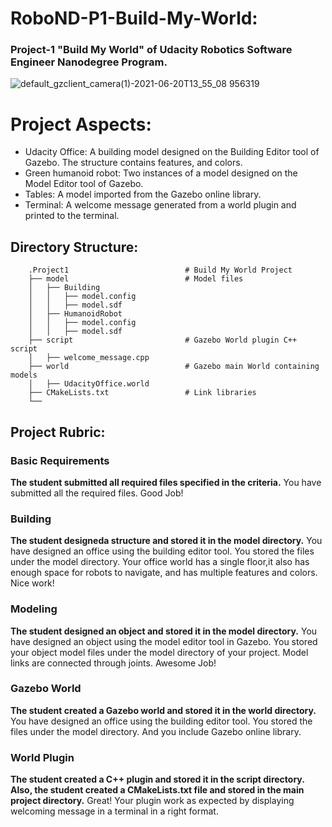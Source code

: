 # RoboND-P1-Build-My-World:
### Project-1 "Build My World" of Udacity Robotics Software Engineer Nanodegree Program. ###

![default_gzclient_camera(1)-2021-06-20T13_55_08 956319](https://user-images.githubusercontent.com/47191401/122677275-f698fc00-d1e1-11eb-85a3-45a5e442758e.jpg)

# Project Aspects:
 * Udacity Office: A building model designed on the Building Editor tool of Gazebo. The structure contains features, and colors.
 * Green humanoid robot: Two instances of a model designed on the Model Editor tool of Gazebo.
 * Tables: A model imported from the Gazebo online library.
 * Terminal: A welcome message generated from a world plugin and printed to the terminal.

## Directory Structure: ##
```
    .Project1                          # Build My World Project 
    ├── model                          # Model files 
    │   ├── Building
    │   │   ├── model.config
    │   │   ├── model.sdf
    │   ├── HumanoidRobot
    │   │   ├── model.config
    │   │   ├── model.sdf
    ├── script                         # Gazebo World plugin C++ script      
    │   ├── welcome_message.cpp
    ├── world                          # Gazebo main World containing models 
    │   ├── UdacityOffice.world
    ├── CMakeLists.txt                 # Link libraries 
    └──  
```

## Project Rubric: ##
### Basic Requirements ###
**The student submitted all required files specified in the criteria.**
You have submitted all the required files. Good Job!

### Building ###
**The student designeda structure and stored it in the model directory.**
You have designed an office using the building editor tool. You stored the files under the model directory. Your office world has a single floor,it also has enough space for robots to navigate, and has multiple features and colors. Nice work!

### Modeling ###
**The student designed an object and stored it in the model directory.**
You have designed an object using the model editor tool in Gazebo. You stored your object model files under the model directory of your project. Model links are connected through joints. Awesome Job!

### Gazebo World ###
**The student created a Gazebo world and stored it in the world directory.**
You have designed an office using the building editor tool. You stored the files under the model directory. And you include Gazebo online library.

### World Plugin ###
**The student created a C++ plugin and stored it in the script directory. Also, the student created a CMakeLists.txt file and stored in the main project directory.**
Great! Your plugin work as expected by displaying welcoming message in a terminal in a right format.
